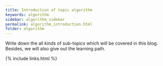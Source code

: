 ```yaml
---
title: Introduction of topic algorithm
keywords: algorithm
sidebar: algorithm_sidebar
permalink: algorithm_introduction.html
folder: algorithm
---
```


Write down the all kinds of sub-topics which will be covered in this blog. Besides, we will also give out the learning path.

{% include links.html %}
